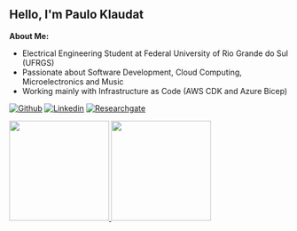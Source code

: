 ## Hello, I'm Paulo Klaudat

**About Me:**
- Electrical Engineering Student at Federal University of Rio Grande do Sul (UFRGS)
- Passionate about Software Development, Cloud Computing, Microelectronics and Music
- Working mainly with Infrastructure as Code (AWS CDK and Azure Bicep)

[![Github](https://img.shields.io/badge/-Github-000?style=flat&logo=Github&logoColor=white)](https://github.com/pklaudat)
[![Linkedin](https://img.shields.io/badge/-LinkedIn-blue?style=flat&logo=Linkedin&logoColor=white)](https://www.linkedin.com/in/paulo-klaudat/)
[![Researchgate](https://img.shields.io/badge/-ResearchGate-brightgreen)](https://www.researchgate.net/profile/Paulo-Klaudat)

<div>
  <a href="https://github.com/pklaudat">
  <img height="180em" src="https://github-readme-stats.vercel.app/api?username=pklaudat&show_icons=true&theme=dracula&include_all_commits=true&count_private=true"/>
  <img height="180em" src="https://github-readme-stats.vercel.app/api/top-langs/?username=pklaudat&layout=compact&langs_count=7&theme=dracula"/>
</div>
